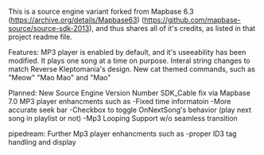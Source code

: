 This is a source engine variant forked from Mapbase 6.3 (https://archive.org/details/Mapbase63) (https://github.com/mapbase-source/source-sdk-2013),
and thus shares all of it's credits, as listed in that project readme file. 

Features:
MP3 player is enabled by default, and it's useeability has been modified. It plays one song at a time on purpose. 
Interal string changes to match Reverse Kleptomania's design.
New cat themed commands, such as "Meow" "Mao Mao" and "Mao"

Planned: 
New Source Engine Version Number
SDK_Cable fix via Mapbase 7.0
MP3 player enhancments such as
  -Fixed time informatoin
  -More accurate seek bar
  -Checkbox to toggle OnNextSong's behavior (play next song in playlist or not)
  -Mp3 Looping Support w/o seamless transition

pipedream:
Further Mp3 player enhancments such as
  -proper ID3 tag handling and display
 


